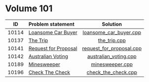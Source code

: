 # Volume 101

|  ID   |    Problem statement     |           Solution           |
|:-----:|:-------------------------|:----------------------------:|
| 10114 | [Loansome Car Buyer][]   | [loansome_car_buyer.cpp][]   |
| 10137 | [The Trip][]             | [the_trip.cpp][]             |
| 10141 | [Request for Proposal][] | [request_for_proposal.cpp][] |
| 10142 | [Australian Voting][]    | [australian_voting.cpp][]    |
| 10189 | [Minesweeper][]          | [minesweeper.cpp][]          |
| 10196 | [Check The Check][]      | [check_the_check.cpp][]      |

[Loansome Car Buyer]:   http://uva.onlinejudge.org/index.php?option=com_onlinejudge&Itemid=8&category=13&page=show_problem&problem=1055
[The Trip]:             http://uva.onlinejudge.org/index.php?option=com_onlinejudge&Itemid=8&category=13&page=show_problem&problem=1078
[Request for Proposal]: http://uva.onlinejudge.org/index.php?option=com_onlinejudge&Itemid=8&category=13&page=show_problem&problem=1082
[Australian Voting]:    http://uva.onlinejudge.org/index.php?option=com_onlinejudge&Itemid=8&category=13&page=show_problem&problem=1083
[Minesweeper]:          http://uva.onlinejudge.org/index.php?option=com_onlinejudge&Itemid=8&category=13&page=show_problem&problem=1130
[Check The Check]:      http://uva.onlinejudge.org/index.php?option=com_onlinejudge&Itemid=8&category=13&page=show_problem&problem=1137

[loansome_car_buyer.cpp]:   loansome_car_buyer.cpp
[the_trip.cpp]:             the_trip.cpp
[request_for_proposal.cpp]: request_for_proposal.cpp
[australian_voting.cpp]:    australian_voting.cpp
[minesweeper.cpp]:          minesweeper.cpp
[check_the_check.cpp]:      check_the_check.cpp
